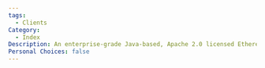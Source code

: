 ```yaml
---
tags:
  - Clients
Category:
  - Index
Description: An enterprise-grade Java-based, Apache 2.0 licensed Ethereum client https://wiki.hyperledger.org/display/besu
Personal Choices: false
---
```

